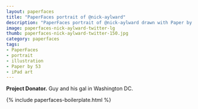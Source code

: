 ```yaml
---
layout: paperfaces
title: "PaperFaces portrait of @nick-aylward"
description: "PaperFaces portrait of @nick-aylward drawn with Paper by 53 on an iPad."
image: paperfaces-nick-aylward-twitter-lg
thumb: paperfaces-nick-aylward-twitter-150.jpg
category: paperfaces
tags: 
- PaperFaces
- portrait
- illustration
- Paper by 53
- iPad art
---
```


**Project Donator.** Guy and his gal in Washington DC.

{% include paperfaces-boilerplate.html %}